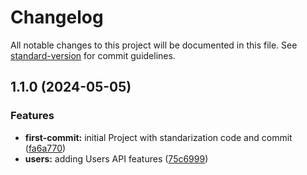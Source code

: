 # Changelog

All notable changes to this project will be documented in this file. See [standard-version](https://github.com/conventional-changelog/standard-version) for commit guidelines.

## 1.1.0 (2024-05-05)


### Features

* **first-commit:** initial Project with standarization code and commit ([fa6a770](https://github.com/dedihartono/nodejs-api/commit/fa6a770f1f853044256b57bbaebda8df084b30a8))
* **users:** adding Users API features ([75c6999](https://github.com/dedihartono/nodejs-api/commit/75c699978bb30b60d055805b20c20d7cc944906c))
